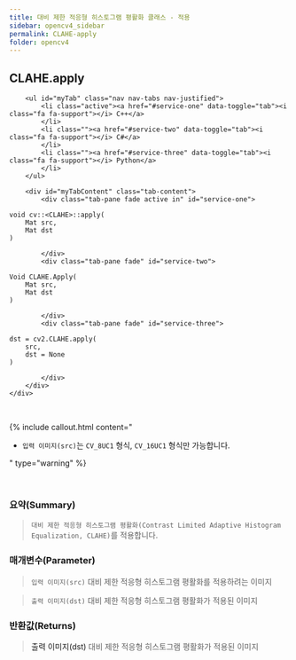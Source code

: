 ```yaml
---
title: 대비 제한 적응형 히스토그램 평활화 클래스 - 적용
sidebar: opencv4_sidebar
permalink: CLAHE-apply
folder: opencv4
---
```


<div class="row">
    <div class="col-lg-12">
        <h2 class="page-header">CLAHE.apply</h2>
    </div>
    <div class="col-lg-12">

        <ul id="myTab" class="nav nav-tabs nav-justified">
            <li class="active"><a href="#service-one" data-toggle="tab"><i class="fa fa-support"></i> C++</a>
            </li>
            <li class=""><a href="#service-two" data-toggle="tab"><i class="fa fa-support"></i> C#</a>
            </li>
            <li class=""><a href="#service-three" data-toggle="tab"><i class="fa fa-support"></i> Python</a>
            </li>
        </ul>

        <div id="myTabContent" class="tab-content">
            <div class="tab-pane fade active in" id="service-one">
<pre class="prettyprint"><code class="language-cpp">void cv::&lt;CLAHE&gt;::apply(
    Mat src,
    Mat dst
)</code></pre>
            </div>
            <div class="tab-pane fade" id="service-two">
<pre class="prettyprint"><code class="language-cs">Void CLAHE.Apply(
    Mat src,
    Mat dst
)</code></pre>
            </div>
            <div class="tab-pane fade" id="service-three">
<pre class="prettyprint"><code class="language-py">dst = cv2.CLAHE.apply(
    src,
    dst = None
)</code></pre>
            </div>
        </div>
    </div>
</div>

<br>

{% include callout.html content="

- `입력 이미지(src)`는 `CV_8UC1` 형식, `CV_16UC1` 형식만 가능합니다.

" type="warning" %}

<br>

### 요약(Summary)

> `대비 제한 적응형 히스토그램 평활화(Contrast Limited Adaptive Histogram Equalization, CLAHE)`를 적용합니다.

### 매개변수(Parameter)

> `입력 이미지(src)` 대비 제한 적응형 히스토그램 평활화를 적용하려는 이미지
 
> `출력 이미지(dst)` 대비 제한 적응형 히스토그램 평활화가 적용된 이미지

### 반환값(Returns)

> <a data-toggle="tooltip" data-original-title="{{site.data.glossary.only_Python}}">출력 이미지(dst)</a> 대비 제한 적응형 히스토그램 평활화가 적용된 이미지